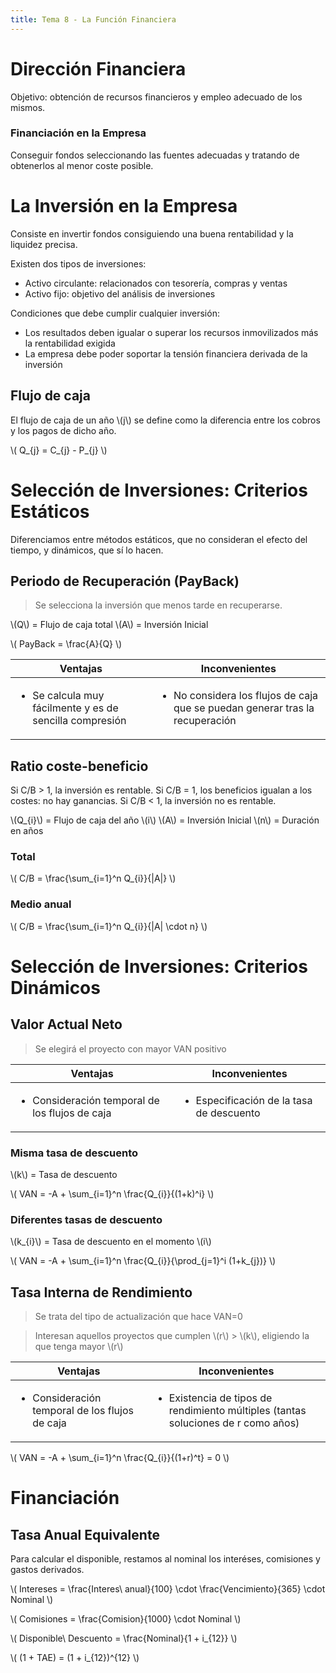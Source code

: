 ```yaml
---
title: Tema 8 - La Función Financiera
---
```


# Dirección Financiera

Objetivo: obtención de recursos financieros y empleo adecuado de los mismos.

### Financiación en la Empresa

Conseguir fondos seleccionando las fuentes adecuadas y tratando de obtenerlos al menor coste posible.

# La Inversión en la Empresa

Consiste en invertir fondos consiguiendo una buena rentabilidad y la liquidez precisa.

Existen dos tipos de inversiones:

* Activo circulante: relacionados con tesorería, compras y ventas
* Activo fijo: objetivo del análisis de inversiones

Condiciones que debe cumplir cualquier inversión:

* Los resultados deben igualar o superar los recursos inmovilizados más la rentabilidad exigida
* La empresa debe poder soportar la tensión financiera derivada de la inversión

## Flujo de caja

El flujo de caja de un año \\(j\\) se define como la diferencia entre los cobros y los pagos de dicho año.

\\( Q_{j} = C_{j} - P_{j} \\)

# Selección de Inversiones: Criterios Estáticos

Diferenciamos entre métodos estáticos, que no consideran el efecto del tiempo, y dinámicos, que sí lo hacen.

## Periodo de Recuperación (PayBack)

> Se selecciona la inversión que menos tarde en recuperarse.

\\(Q\\) = Flujo de caja total
\\(A\\) = Inversión Inicial

\\( PayBack = \frac{A}{Q} \\)

<table>
  <thead>
    <tr>
      <th>Ventajas</th>
      <th>Inconvenientes</th>
    </tr>
  </thead>
  <tbody>
    <tr>
      <td>
        <ul>
          <li>Se calcula muy fácilmente y es de sencilla compresión</li>
        </ul>
      </td>
      <td>
        <ul>
          <li>No considera los flujos de caja que se puedan generar tras la recuperación</li>
        </ul>
      </td>
    </tr>
  </tbody>
</table>

## Ratio coste-beneficio

Si C/B > 1, la inversión es rentable.
Si C/B = 1, los beneficios igualan a los costes: no hay ganancias.
Si C/B < 1, la inversión no es rentable.

\\(Q_{i}\\) = Flujo de caja del año \\(i\\)
\\(A\\) = Inversión Inicial
\\(n\\) = Duración en años

### Total

\\( C/B = \frac{\sum_{i=1}^n Q_{i}}{|A|} \\)

### Medio anual

\\( C/B = \frac{\sum_{i=1}^n Q_{i}}{|A| \cdot n} \\)

# Selección de Inversiones: Criterios Dinámicos

## Valor Actual Neto

> Se elegirá el proyecto con mayor VAN positivo

<table>
  <thead>
    <tr>
      <th>Ventajas</th>
      <th>Inconvenientes</th>
    </tr>
  </thead>
  <tbody>
    <tr>
      <td>
        <ul>
          <li>Consideración temporal de los flujos de caja</li>
        </ul>
      </td>
      <td>
        <ul>
          <li>Especificación de la tasa de descuento</li>
        </ul>
      </td>
    </tr>
  </tbody>
</table>

### Misma tasa de descuento

\\(k\\) = Tasa de descuento

\\( VAN = -A + \sum_{i=1}^n \frac{Q_{i}}{(1+k)^i} \\)

### Diferentes tasas de descuento

\\(k_{i}\\) = Tasa de descuento en el momento \\(i\\)

\\( VAN = -A + \sum_{i=1}^n \frac{Q_{i}}{\prod_{j=1}^i (1+k_{j})} \\)

## Tasa Interna de Rendimiento

> Se trata del tipo de actualización que hace VAN=0

> Interesan aquellos proyectos que cumplen \\(r\\) > \\(k\\), eligiendo la que tenga mayor \\(r\\)

<table>
  <thead>
    <tr>
      <th>Ventajas</th>
      <th>Inconvenientes</th>
    </tr>
  </thead>
  <tbody>
    <tr>
      <td>
        <ul>
          <li>Consideración temporal de los flujos de caja</li>
        </ul>
      </td>
      <td>
        <ul>
          <li>Existencia de tipos de rendimiento múltiples (tantas soluciones de r como años)</li>
        </ul>
      </td>
    </tr>
  </tbody>
</table>

\\( VAN = -A + \sum_{i=1}^n \frac{Q_{i}}{(1+r)^t} = 0 \\)

# Financiación

## Tasa Anual Equivalente

Para calcular el disponible, restamos al nominal los interéses, comisiones y gastos derivados.

\\( Intereses = \frac{Interes\ anual}{100} \cdot \frac{Vencimiento}{365} \cdot Nominal \\)

\\( Comisiones = \frac{Comision}{1000} \cdot Nominal \\)

\\( Disponible\ Descuento = \frac{Nominal}{1 + i_{12}} \\)

\\( (1 + TAE) = (1 + i_{12})^{12} \\)
